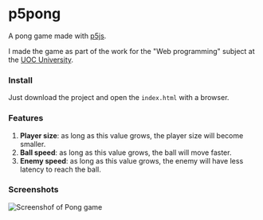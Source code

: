 # p5pong
A pong game made with [p5js](https://p5js.org/).

I made the game as part of the work for the "Web programming" subject at the [UOC University](https://www.uoc.edu/portal/en/index.html).

### Install
Just download the project and open the `index.html` with a browser.

### Features
1. **Player size**: as long as this value grows, the player size will become smaller.
2. **Ball speed**: as long as this value grows, the ball will move faster.
3. **Enemy speed**: as long as this value grows, the enemy will have less latency to reach the ball.

### Screenshots
![Screenshof of Pong game](https://i.ibb.co/F3Y1CPm/Capture.png)
